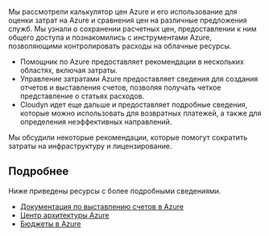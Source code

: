 Мы рассмотрели калькулятор цен Azure и его использование для оценки затрат на Azure и сравнения цен на различные предложения служб. Мы узнали о сохранении расчетных цен, предоставлении к ним общего доступа и познакомились с инструментами Azure, позволяющими контролировать расходы на облачные ресурсы. 

- Помощник по Azure предоставляет рекомендации в нескольких областях, включая затраты.
- Управление затратами Azure предоставляет сведения для создания отчетов и выставления счетов, позволяя получать четкое представление о статьях расходов. 
- Cloudyn идет еще дальше и предоставляет подробные сведения, которые можно использовать для возвратных платежей, а также для определения неэффективных направлений.

Мы обсудили некоторые рекомендации, которые помогут сократить затраты на инфраструктуру и лицензирование.

## <a name="learn-more"></a>Подробнее

Ниже приведены ресурсы с более подробными сведениями.

- [Документация по выставлению счетов в Azure](https://docs.microsoft.com/azure/billing/)
- [Центр архитектуры Azure](https://docs.microsoft.com/azure/architecture/)
- [Бюджеты в Azure](https://docs.microsoft.com/azure/billing/billing-cost-management-budget-scenario)



